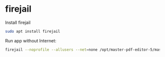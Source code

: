 # firejail

Install firejail
```bash
sudo apt install firejail
```

Run app without Internet:
```bash
firejail --noprofile --allusers --net=none /opt/master-pdf-editor-5/masterpdfeditor5
```
